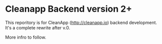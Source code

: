 # Cleanapp Backend version 2+

This reporitory is for CleanApp (http://cleanapp.io) backend development.
It's a complete rewrite after v.0.

More infro to follow.

